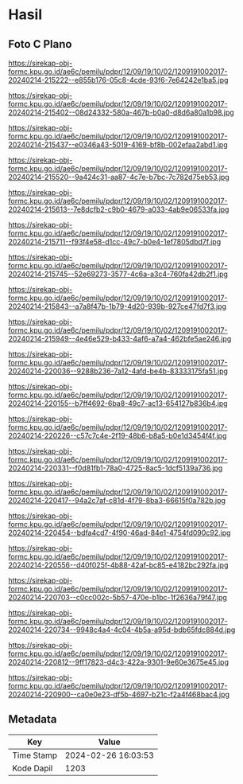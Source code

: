 # Hasil

## Foto C Plano

https://sirekap-obj-formc.kpu.go.id/ae6c/pemilu/pdpr/12/09/19/10/02/1209191002017-20240214-215222--e855b176-05c8-4cde-93f6-7e64242e1ba5.jpg

https://sirekap-obj-formc.kpu.go.id/ae6c/pemilu/pdpr/12/09/19/10/02/1209191002017-20240214-215402--08d24332-580a-467b-b0a0-d8d6a80a1b98.jpg

https://sirekap-obj-formc.kpu.go.id/ae6c/pemilu/pdpr/12/09/19/10/02/1209191002017-20240214-215437--e0346a43-5019-4169-bf8b-002efaa2abd1.jpg

https://sirekap-obj-formc.kpu.go.id/ae6c/pemilu/pdpr/12/09/19/10/02/1209191002017-20240214-215520--9a424c31-aa87-4c7e-b7bc-7c782d75eb53.jpg

https://sirekap-obj-formc.kpu.go.id/ae6c/pemilu/pdpr/12/09/19/10/02/1209191002017-20240214-215613--7e8dcfb2-c9b0-4679-a033-4ab9e06533fa.jpg

https://sirekap-obj-formc.kpu.go.id/ae6c/pemilu/pdpr/12/09/19/10/02/1209191002017-20240214-215711--f93f4e58-d1cc-49c7-b0e4-1ef7805dbd7f.jpg

https://sirekap-obj-formc.kpu.go.id/ae6c/pemilu/pdpr/12/09/19/10/02/1209191002017-20240214-215745--52e69273-3577-4c6a-a3c4-760fa42db2f1.jpg

https://sirekap-obj-formc.kpu.go.id/ae6c/pemilu/pdpr/12/09/19/10/02/1209191002017-20240214-215843--a7a8f47b-1b79-4d20-939b-927ce47fd7f3.jpg

https://sirekap-obj-formc.kpu.go.id/ae6c/pemilu/pdpr/12/09/19/10/02/1209191002017-20240214-215949--4e46e529-b433-4af6-a7a4-462bfe5ae246.jpg

https://sirekap-obj-formc.kpu.go.id/ae6c/pemilu/pdpr/12/09/19/10/02/1209191002017-20240214-220036--9288b236-7a12-4afd-be4b-83333175fa51.jpg

https://sirekap-obj-formc.kpu.go.id/ae6c/pemilu/pdpr/12/09/19/10/02/1209191002017-20240214-220155--b7ff4692-6ba8-49c7-ac13-654127b836b4.jpg

https://sirekap-obj-formc.kpu.go.id/ae6c/pemilu/pdpr/12/09/19/10/02/1209191002017-20240214-220226--c57c7c4e-2f19-48b6-b8a5-b0e1d3454f4f.jpg

https://sirekap-obj-formc.kpu.go.id/ae6c/pemilu/pdpr/12/09/19/10/02/1209191002017-20240214-220331--f0d81fb1-78a0-4725-8ac5-1dcf5139a736.jpg

https://sirekap-obj-formc.kpu.go.id/ae6c/pemilu/pdpr/12/09/19/10/02/1209191002017-20240214-220417--94a2c7af-c81d-4f79-8ba3-66615f0a782b.jpg

https://sirekap-obj-formc.kpu.go.id/ae6c/pemilu/pdpr/12/09/19/10/02/1209191002017-20240214-220454--bdfa4cd7-4f90-46ad-84e1-4754fd090c92.jpg

https://sirekap-obj-formc.kpu.go.id/ae6c/pemilu/pdpr/12/09/19/10/02/1209191002017-20240214-220556--d40f025f-4b88-42af-bc85-e4182bc292fa.jpg

https://sirekap-obj-formc.kpu.go.id/ae6c/pemilu/pdpr/12/09/19/10/02/1209191002017-20240214-220703--c0cc002c-5b57-470e-b1bc-1f2636a79f47.jpg

https://sirekap-obj-formc.kpu.go.id/ae6c/pemilu/pdpr/12/09/19/10/02/1209191002017-20240214-220734--9948c4a4-4c04-4b5a-a95d-bdb65fdc884d.jpg

https://sirekap-obj-formc.kpu.go.id/ae6c/pemilu/pdpr/12/09/19/10/02/1209191002017-20240214-220812--9ff17823-d4c3-422a-9301-9e60e3675e45.jpg

https://sirekap-obj-formc.kpu.go.id/ae6c/pemilu/pdpr/12/09/19/10/02/1209191002017-20240214-220900--ca0e0e23-df5b-4697-b21c-f2a4f468bac4.jpg


## Metadata

| Key        | Value               |
| ---------- | ------------------- |
| Time Stamp | 2024-02-26 16:03:53 |
| Kode Dapil | 1203                |



